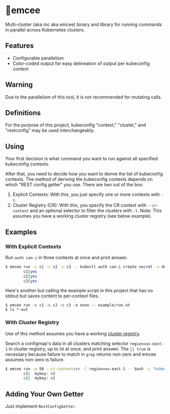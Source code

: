 # 🎤emcee

Multi-cluster (aka mc aka emcee) binary and library for running commands in parallel across Kubernetes clusters.

## Features

* Configurable parallelism
* Color-coded output for easy delineation of output per kubeconfig context

## Warning

Due to the parallelism of this tool, it is not recommended for mutating calls.

## Definitions

For the purpose of this project, kubeconfig "context," "cluster," and "restconfig" may be used interchangeably.

## Using

Your first decision is what command you want to run against all specified kubeconfig contexts.

After that, you need to decide how you want to derive the list of kubeconfig contexts. The method of deriving the kubeconfig contexts depends on which "REST config getter" you use. There are two out of the box: 

1. Explicit Contexts: With this, you just specify one or more contexts with `-c`.
2. Cluster Registry (CR): With this, you specify the CR context with `--cr-context` and an optional selector to filter the clusters with `-l`. Note: This assumes you have a working cluster registry (see below example).

## Examples

### With Explicit Contexts

Run `auth can-i` in three contexts at once and print answer.

```sh
$ emcee run -c c1 -c c2 -c c3 -- kubectl auth can-i create secret -n default
        c1|yes
        c2|yes
        c3|yes
```

Here's another but calling the example script in this project that has no stdout but saves content to per-context files.

```
$ emcee run -c c1 -c c2 -c c3 -o none -- example/run.sh
$ ls *-out
```

### With Cluster Registry

Use of this method assumes you have a working [cluster registry](https://github.com/kubernetes/cluster-registry).

Search a configmap's data in all clusters matching selector `region=us-east-1` in cluster registry, up to `50` at once, and print answer. The `|| true` is necessary because failure to match in `grep` returns non-zero and emcee assumes non-zero is failure.

```sh
$ emcee run -w 50 --cr-context=cr -l region=us-east-1 -- bash -c "kubectl -n kube-system get cm mycm -o yaml | grep mykey || true"
        c2|  mykey: v2
        c1|  mykey: v1
```

## Adding Your Own Getter

Just implement `RestConfigGetter`.
